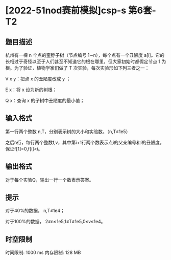 # [2022-51nod赛前模拟]csp-s 第6套-T2

## 题目描述

杭州有一棵 n 个点的歪脖子树（节点编号 1∼n），每个点有一个丑陋度 a[i]。它的长相过于奇怪以至于人们甚至不知道它的根在哪里，但大家初始时都假定节点 1 为根。为了验证，植物学家们做了 T 次实验，每次实验形如下列三者之一：

V x y：把点 x 的丑陋度改成 y ；

E x：将 x 设为新的树根；

Q x：查询 x 的子树中丑陋度的最小值；

## 输入格式

第一行两个整数 n,T，分别表示树的大小和实验数。（n,T≤1e5）

之后n行，每行两个整数f,v，其中第i+1行两个数表示点i的父亲编号和i的丑陋度。保证f[1]=0,f[i]<i。

## 输出格式

对于每个实验Q，输出一行一个数表示答案。

## 提示

对于40%的数据， n,T≤1e4；

对于100%的数据， 2≤n≤1e5,1≤T≤1e5,0≤v≤1e4。

## 时空限制

时间限制: 1000 ms
内存限制: 128 MB
